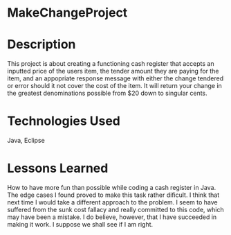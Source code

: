 # MakeChangeProject

# Description

This project is about creating a functioning cash register that accepts an inputted price of the users item, the tender amount they are paying for the item, and an appopriate response message with either the change tendered or error should it not cover the cost of the item. It will return your change in the greatest denominations possible from $20 down to singular cents.

# Technologies Used

Java, Eclipse

# Lessons Learned

How to have more fun than possible while coding a cash register in Java. The edge cases I found proved to make this task rather dificult. I think that next time I would take a different approach to the problem. I seem to have suffered from the sunk cost fallacy and really committed to this code, which may have been a mistake. I do believe, however, that I have succeeded in making it work. I suppose we shall see if I am right.